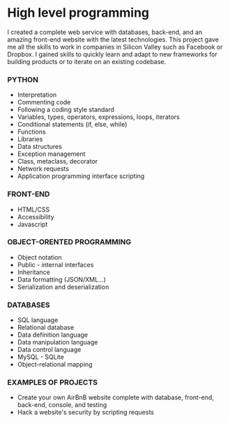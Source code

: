 # High level programming
I created a complete web service with databases, back-end, and an amazing front-end
website with the latest technologies. This project gave me all the skills to work in  companies in Silicon Valley such as Facebook or Dropbox. I gained skills to
quickly learn and adapt to new frameworks for building products or to iterate on an existing codebase.

### PYTHON
- Interpretation
- Commenting code
- Following a coding style standard
- Variables, types, operators, expressions, loops, iterators
- Conditional statements (if, else, while)
- Functions
- Libraries
- Data structures
- Exception management
- Class, metaclass, decorator
- Network requests
- Application programming interface scripting

### FRONT-END
- HTML/CSS
- Accessibility
- Javascript

### OBJECT-ORENTED PROGRAMMING
- Object notation
- Public - internal interfaces
- Inheritance
- Data formatting (JSON/XML...)
- Serialization and deserialization

### DATABASES
- SQL language
- Relational database
- Data definition language
- Data manipulation language
- Data control language
- MySQL - SQLite
- Object-relational mapping

### EXAMPLES OF PROJECTS
- Create your own AirBnB website complete with database, front-end, back-end, console, and testing
- Hack a website's security by scripting requests
